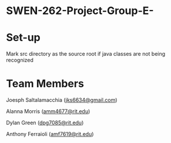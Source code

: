 # SWEN-262-Project-Group-E-

# Set-up
Mark src directory as the source root if java classes are not being recognized

# Team Members
Joesph Saltalamacchia (jks6634@gmail.com)

Alanna Morris (amm4677@rit.edu) 

Dylan Green (dpg7085@rit.edu)

Anthony Ferraioli (amf7619@rit.edu)

